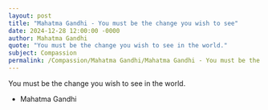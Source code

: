 ```yaml
---
layout: post
title: "Mahatma Gandhi - You must be the change you wish to see"
date: 2024-12-28 12:00:00 -0000
author: Mahatma Gandhi
quote: "You must be the change you wish to see in the world."
subject: Compassion
permalink: /Compassion/Mahatma Gandhi/Mahatma Gandhi - You must be the change you wish to see
---
```


You must be the change you wish to see in the world.

- Mahatma Gandhi
